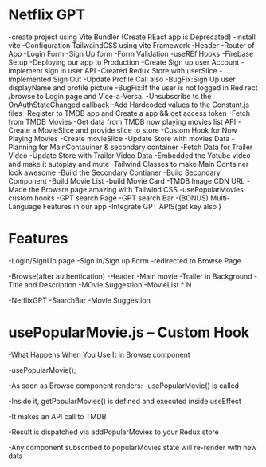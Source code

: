 # Netflix GPT

-create project using Vite Bundler (Create REact app is Deprecated)
-install vite
-Configuration TailwaindCSS using vite Framework
-Header
-Router of App
-Login Form
-Sign Up form
-Form Validation
-useREf Hooks
-Firebase Setup
-Deploying our app to Production
-Create Sign up user Account
-implement sign in user API
-Created Redux Store with userSlice
-Implemented Sign Out
-Update Profile Call also
-BugFix:Sign Up user displayName and profile picture
-BugFix:If the user is not logged in Redirect /browse to Login page and Vice-a-Versa.
-Unsubscribe to the OnAuthStateChanged callback
-Add Hardcoded values to the Constant.js files
-Register to TMDB app and Create a app && get access token
-Fetch from TMDB Movies
-Get data from TMDB now playing movies list API
-Create a MovieSlice and provide slice to store
-Custom Hook for Now Playing Movies
-Create movieSlice
-Update Store with movies Data
-Planning for MainContauiner & secondary container
-Fetch Data for Trailer Video
-Update Store with Trailer Video Data
-Embedded the Yotube video and make it autoplay and mute
-Tailwind Classes to make Main Container look awesome
-Build the Secondary Contianer
-Build Secondary Component
-Build Movie List
-build Movie Card
-TMDB Image CDN URL
-Made the Browsre page amazing with Tailwind CSS
-usePopularMovies custom hooks
-GPT search Page
-GPT search Bar
-(BONUS) Multi-Language Features in our app
-Integrate GPT  APIS(get key also )


# Features

-Login/SignUp page
-Sign In/Sign up Form
-redirected to Browse Page

-Browse(after authentication)
-Header
-Main movie
-Trailer in Background
-Title and Description
-MOvie Suggestion
-MovieList \* N

-NetflixGPT
-SaarchBar
-Movie Suggestion

# usePopularMovie.js – Custom Hook

-What Happens When You Use It in Browse component

-usePopularMovie();

-As soon as Browse component renders:
-usePopularMovie() is called

-Inside it, getPopularMovies() is defined and executed inside useEffect

-It makes an API call to TMDB

-Result is dispatched via addPopularMovies to your Redux store

-Any component subscribed to popularMovies state will re-render with new data
